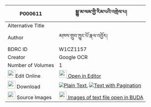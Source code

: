 |P000611|སྒྱུ་མ་ལམ་གྱི་རིམ་པའི་འགྲེལ་པ། 
| --- | --- 
|Alternative Title |
|Author| མཁས་གྲུབ་ཁྱུང་པོ་རྣལ་འབྱོར།
|BDRC ID | W1CZ1157
|Creator | Google OCR
|Number of Volumes| 1
|<img width="25" src="https://img.icons8.com/color/25/000000/edit-property.png">Edit Online| [<img width="25" src="https://avatars.githubusercontent.com/u/45091458?s=200&v=4"> Open in Editor](http://editor.openpecha.org/P000611)
|<img width="25" src="https://img.icons8.com/fluent/48/000000/download-2.png"/>  Download | [![](https://img.icons8.com/color/20/000000/txt.png)Plain Text](https://github.com/Openpecha/P000611/releases/download/v1/gyuma_lam_gyi_rimpa_i_drelpa_plain_P000611.zip), [![](https://img.icons8.com/color/20/000000/txt.png)Text with Pagination](https://github.com/Openpecha/P000611/releases/download/v1/gyuma_lam_gyi_rimpa_i_drelpa_pages_P000611.zip)
|<img width="25" src="https://img.icons8.com/plasticine/100/000000/pictures-folder.png"/>  Source Images | [<img width="25" src="https://library.bdrc.io/icons/BUDA-small.svg"> Images of text file open in BUDA](https://library.bdrc.io/show/bdr:W1CZ1157)